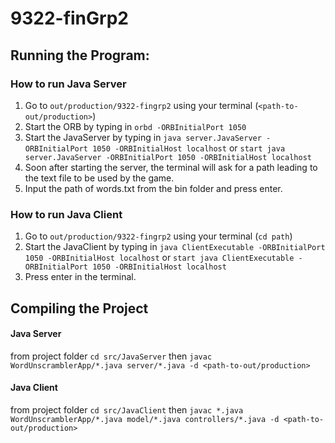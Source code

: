 # 9322-finGrp2

## Running the Program:
### How to run Java Server
1. Go to `out/production/9322-fingrp2` using your terminal (`<path-to-out/production>`)
2. Start the ORB by typing in `orbd -ORBInitialPort 1050`
3. Start the JavaServer by typing in `java server.JavaServer -ORBInitialPort 1050 -ORBInitialHost localhost` or  `start java server.JavaServer -ORBInitialPort 1050 -ORBInitialHost localhost`
4. Soon after starting the server, the terminal will ask for a path leading to the text file to be used by the game.
5. Input the path of words.txt from the bin folder and press enter.


### How to run Java Client
1. Go to `out/production/9322-fingrp2` using your terminal (`cd path`)
2. Start the JavaClient by typing in `java ClientExecutable -ORBInitialPort 1050 -ORBInitialHost localhost` or `start java ClientExecutable -ORBInitialPort 1050 -ORBInitialHost localhost`
3. Press enter in the terminal.

## Compiling the Project
#### Java Server
from project folder `cd src/JavaServer` then `javac WordUnscramblerApp/*.java server/*.java -d <path-to-out/production>`

#### Java Client

from project folder `cd src/JavaClient` then `javac *.java WordUnscramblerApp/*.java model/*.java controllers/*.java -d <path-to-out/production>`
